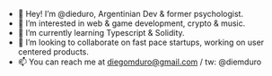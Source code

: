 - 👋  Hey! I’m @dieduro, Argentinian Dev & former psychologist. 
- 👀  I’m interested in web & game development, crypto & music.
- 🌱  I’m currently learning Typescript & Solidity.
- 🤝  I’m looking to collaborate on fast pace startups, working on user centered products.
- 📫  You can reach me at diegomduro@gmail.com / tw: @diemduro

<!---
dieduro/dieduro is a ✨ special ✨ repository because its `README.md` (this file) appears on your GitHub profile.
You can click the Preview link to take a look at your changes.
--->
